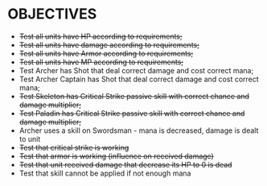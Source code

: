 # OBJECTIVES

- ~~Test all units have HP according to requirements;~~
- ~~Test all units have damage according to requirements;~~
- ~~Test all units have Armor according to requirements;~~
- ~~Test all units have MP according to requirements;~~
- Test Archer has Shot that deal correct damage and cost correct mana;
- Test Archer Captain has Shot that deal correct damage and cost correct mana;
- ~~Test Skeleton has Critical Strike passive skill with correct chance and damage multiplier;~~
- ~~Test Paladin has Critical Strike passive skill with correct chance and damage multiplier;~~
- Archer uses a skill on Swordsman - mana is decreased, damage is dealt to unit
- ~~Test that critical strike is working~~
- ~~Test that armor is working (influence on received damage)~~
- ~~Test that unit received damage that decrease its HP to 0 is dead~~
- Test that skill cannot be applied if not enough mana
